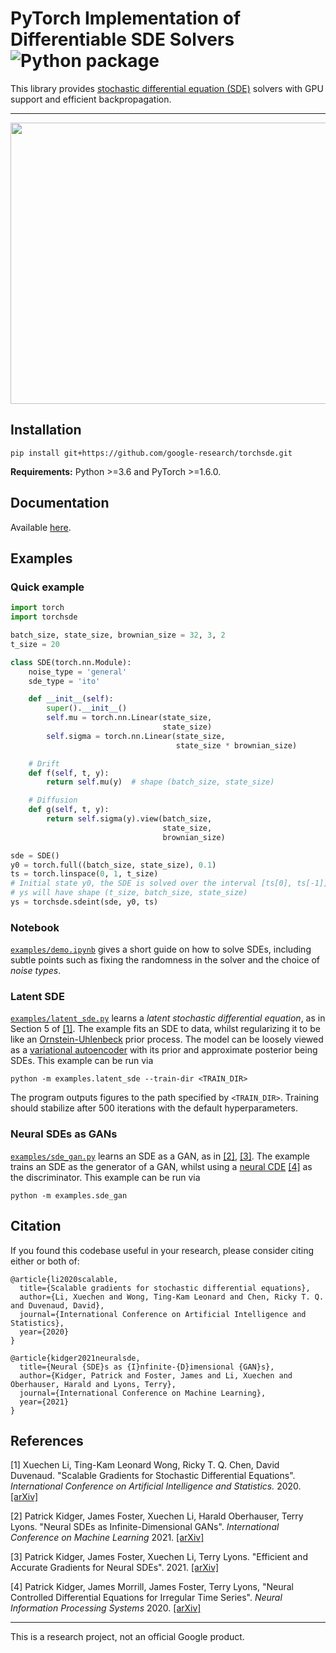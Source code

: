 # PyTorch Implementation of Differentiable SDE Solvers ![Python package](https://github.com/google-research/torchsde/workflows/Python%20package/badge.svg?branch=dev)
This library provides [stochastic differential equation (SDE)](https://en.wikipedia.org/wiki/Stochastic_differential_equation) solvers with GPU support and efficient backpropagation.

---
<p align="center">
  <img width="600" height="450" src="./assets/latent_sde.gif">
</p>

## Installation
```shell script
pip install git+https://github.com/google-research/torchsde.git
```

**Requirements:** Python >=3.6 and PyTorch >=1.6.0.

## Documentation
Available [here](./DOCUMENTATION.md).

## Examples
### Quick example
```python
import torch
import torchsde

batch_size, state_size, brownian_size = 32, 3, 2
t_size = 20

class SDE(torch.nn.Module):
    noise_type = 'general'
    sde_type = 'ito'

    def __init__(self):
        super().__init__()
        self.mu = torch.nn.Linear(state_size, 
                                  state_size)
        self.sigma = torch.nn.Linear(state_size, 
                                     state_size * brownian_size)

    # Drift
    def f(self, t, y):
        return self.mu(y)  # shape (batch_size, state_size)

    # Diffusion
    def g(self, t, y):
        return self.sigma(y).view(batch_size, 
                                  state_size, 
                                  brownian_size)

sde = SDE()
y0 = torch.full((batch_size, state_size), 0.1)
ts = torch.linspace(0, 1, t_size)
# Initial state y0, the SDE is solved over the interval [ts[0], ts[-1]].
# ys will have shape (t_size, batch_size, state_size)
ys = torchsde.sdeint(sde, y0, ts)
```

### Notebook

[`examples/demo.ipynb`](examples/demo.ipynb) gives a short guide on how to solve SDEs, including subtle points such as fixing the randomness in the solver and the choice of *noise types*.

### Latent SDE

[`examples/latent_sde.py`](examples/latent_sde.py) learns a *latent stochastic differential equation*, as in Section 5 of [\[1\]](https://arxiv.org/pdf/2001.01328.pdf).
The example fits an SDE to data, whilst regularizing it to be like an [Ornstein-Uhlenbeck](https://en.wikipedia.org/wiki/Ornstein%E2%80%93Uhlenbeck_process) prior process.
The model can be loosely viewed as a [variational autoencoder](https://en.wikipedia.org/wiki/Autoencoder#Variational_autoencoder_(VAE)) with its prior and approximate posterior being SDEs. This example can be run via
```shell script
python -m examples.latent_sde --train-dir <TRAIN_DIR>
```
The program outputs figures to the path specified by `<TRAIN_DIR>`.
Training should stabilize after 500 iterations with the default hyperparameters.

### Neural SDEs as GANs
[`examples/sde_gan.py`](examples/sde_gan.py) learns an SDE as a GAN, as in [\[2\]](https://arxiv.org/abs/2102.03657), [\[3\]](https://arxiv.org/abs/2105.13493). The example trains an SDE as the generator of a GAN, whilst using a [neural CDE](https://github.com/patrick-kidger/NeuralCDE) [\[4\]](https://arxiv.org/abs/2005.08926) as the discriminator. This example can be run via

```shell script
python -m examples.sde_gan
```

## Citation

If you found this codebase useful in your research, please consider citing either or both of:

```
@article{li2020scalable,
  title={Scalable gradients for stochastic differential equations},
  author={Li, Xuechen and Wong, Ting-Kam Leonard and Chen, Ricky T. Q. and Duvenaud, David},
  journal={International Conference on Artificial Intelligence and Statistics},
  year={2020}
}
```

```
@article{kidger2021neuralsde,
  title={Neural {SDE}s as {I}nfinite-{D}imensional {GAN}s},
  author={Kidger, Patrick and Foster, James and Li, Xuechen and Oberhauser, Harald and Lyons, Terry},
  journal={International Conference on Machine Learning},
  year={2021}
}
```

## References

\[1\] Xuechen Li, Ting-Kam Leonard Wong, Ricky T. Q. Chen, David Duvenaud. "Scalable Gradients for Stochastic Differential Equations". *International Conference on Artificial Intelligence and Statistics.* 2020. [[arXiv]](https://arxiv.org/pdf/2001.01328.pdf)

\[2\] Patrick Kidger, James Foster, Xuechen Li, Harald Oberhauser, Terry Lyons. "Neural SDEs as Infinite-Dimensional GANs". *International Conference on Machine Learning* 2021. [[arXiv]](https://arxiv.org/abs/2102.03657)

\[3\] Patrick Kidger, James Foster, Xuechen Li, Terry Lyons. "Efficient and Accurate Gradients for Neural SDEs". 2021. [[arXiv]](https://arxiv.org/abs/2105.13493)

\[4\] Patrick Kidger, James Morrill, James Foster, Terry Lyons, "Neural Controlled Differential Equations for Irregular Time Series". *Neural Information Processing Systems* 2020. [[arXiv]](https://arxiv.org/abs/2005.08926)

---
This is a research project, not an official Google product. 
